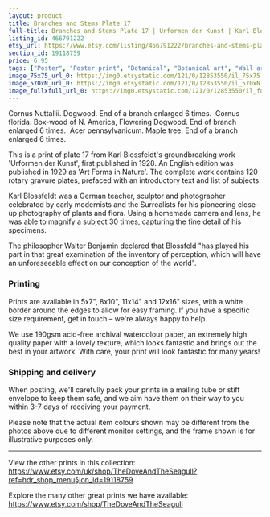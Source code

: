 ```yaml
---
layout: product
title: Branches and Stems Plate 17 
full-title: Branches and Stems Plate 17 | Urformen der Kunst | Karl Blossfeldt | Botanical print, wall art, room decor, black & white, sepia, vintage
listing_id: 466791222
etsy_url: https://www.etsy.com/listing/466791222/branches-and-stems-plate-17-urformen-der?utm_source=thedoveandtheseagull&utm_medium=api&utm_campaign=api
section_id: 19118759
price: 6.95
tags: ["Poster", "Poster print", "Botanical", "Botanical art", "Wall art", "Botanical poster", "Photograph", "Vintage", "Black and white", "Sepia", "Minimal", "Fern", "High quality print"]
image_75x75_url_0: https://img0.etsystatic.com/121/0/12853550/il_75x75.1047293160_rigd.jpg
image_570xN_url_0: https://img0.etsystatic.com/121/0/12853550/il_570xN.1047293160_rigd.jpg
image_fullxfull_url_0: https://img0.etsystatic.com/121/0/12853550/il_fullxfull.1047293160_rigd.jpg
---
```

Cornus Nuttallii. Dogwood. End of a branch enlarged 6 times. 
Cornus florida. Box-wood of N. America, Flowering Dogwood. End of branch enlarged 6 times. 
Acer pennsylvanicum. Maple tree. End of a branch enlarged 6 times.

This is a print of plate 17 from Karl Blossfeldt&#39;s groundbreaking work &#39;Urformen der Kunst&#39;, first published in 1928. An English edition was published in 1929 as &#39;Art Forms in Nature&#39;. The complete work contains 120 rotary gravure plates, prefaced with an introductory text and list of subjects.

Karl Blossfeldt was a German teacher, sculptor and photographer celebrated by early modernists and the Surrealists for his pioneering close-up photography of plants and flora. Using a homemade camera and lens, he was able to magnify a subject 30 times, capturing the fine detail of his specimens.

The philosopher Walter Benjamin declared that Blossfeld &quot;has played his part in that great examination of the inventory of perception, which will have an unforeseeable effect on our conception of the world&quot;. 

### Printing

Prints are available in 5x7&quot;, 8x10&quot;, 11x14&quot; and 12x16&quot; sizes, with a white border around the edges to allow for easy framing. If you have a specific size requirement, get in touch – we&#39;re always happy to help.

We use 190gsm acid-free archival watercolour paper, an extremely high quality paper with a lovely texture, which looks fantastic and brings out the best in your artwork. With care, your print will look fantastic for many years!

### Shipping and delivery

When posting, we&#39;ll carefully pack your prints in a mailing tube or stiff envelope to keep them safe, and we aim have them on their way to you within 3-7 days of receiving your payment.

Please note that the actual item colours shown may be different from the photos above due to different monitor settings, and the frame shown is for illustrative purposes only.

---

View the other prints in this collection: https://www.etsy.com/uk/shop/TheDoveAndTheSeagull?ref=hdr_shop_menu§ion_id=19118759

Explore the many other great prints we have available: https://www.etsy.com/shop/TheDoveAndTheSeagull
